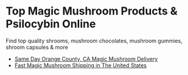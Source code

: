 # Top Magic Mushroom Products & Psilocybin Online
Find top quality shrooms, mushroom chocolates, mushroom gummies, shroom capsules & more

- [Same Day Orange County, CA Magic Mushroom Delivery](https://themagicmushroomdelivery.com/delivery/)
- [Fast Magic Mushroom Shipping in The United States](https://themagicmushroomdelivery.com/shipping/)
